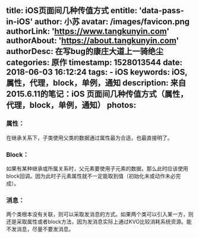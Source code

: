 title: iOS页面间几种传值方式
entitle: 'data-pass-in-iOS'
author: 小苏
avatar: /images/favicon.png
authorLink: 'https://www.tangkunyin.com'
authorAbout: 'https://about.tangkunyin.com'
authorDesc: 在写bug的康庄大道上一骑绝尘
categories: 原作
timestamp: 1528013544
date: 2018-06-03 16:12:24
tags:
    - iOS
keywords: iOS, 属性，代理，block，单例，通知
description: 来自2015.6.11的笔记：iOS 页面间几种传值方式（属性，代理，block，单例，通知）
photos:
---

### 属性：

在继承关系下，子类使用父类的数据通过属性最为合适，也最直接明了。

### Block：

如果有某种继承或所属关系时，父元素要使用子元素的数据，那么此时应该使用block回调。因为此时子元素属性就不一定能取到值（初始化未或动作未必完成）。

### 消息：

两个类根本没有关联，则可以采取发消息的方式。如果两个类可以引入某一方，则还是采取属性或者block方法，因为发消息实际上通过KVO比较消耗系统资源。能不发消息，尽量不要发消息。


